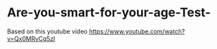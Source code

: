 # Are-you-smart-for-your-age-Test-
Based on this youtube video https://www.youtube.com/watch?v=Qx0MRvCq5zI
